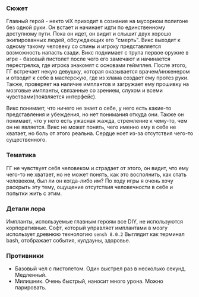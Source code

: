 ### Сюжет 
Главный герой - некто viX приходит в сознание на мусорном полигоне без одной руки.
Он встает и начинает идти по единственному доступному пути. Пока он идет, он видит и слышит
двух хорошо экипированных людей, обсуждающих его "смерть". Викс выходит к одному такому 
человеку со спины и игроку представляется возможность напасть сзади. Викс поднимает с трупа
первое оружие в игре - базовый пистолет после чего его замечают и начинается перестрелка,
где игрока знакомят с основами геймплея. После этого, ГГ встречает некую девушку, которая 
оказывается врачем/инженером и отводит к себе в мастерскую, где из хлама создает ему 
протез руки. Также, проверяет на наличие имплантов и загружает ему прошивку на мозговые 
импланты, связанные со зрением, слухом и всеми чувствами(появляется интерфейс).
 
Викс понимает, что ничего не знает о себе, у него есть какие-то представления и убеждения, 
но нет понимания откуда они. Также он понимает, что у него есть ужасная жажда, стремление
к чему-то, чем он не является. Викс не может понять, чего именно ему в себе не хватает, но
боль от этого реальна. Сердце ноет из-за отсутствия чего-то существенного.

### Тематика
ГГ не чувствует себя человеком и страдает от этого, он видит, что ему чего-то не хватает, но
не может понять, как это восполнить, как стать человеком, был ли он когда-либо им? По ходу 
игры я очень хочу раскрыть эту тему, ощущение отсутствия человечности в себе и попытки жить 
с этим.

### Детали лора
Импланты, используемые главным героям все DIY, не используются корпоративные.
Софт, который управляет имплантами в мозгу использует древнюю технологию `sensh 8.0.2`
Выглядит как терминал bash, отображает события, кулдауны, здоровье.

### Противники

- Базовый чел с пистолетом. Один выстрел раз в несколько секунд. Медленный.
- Милишник. Очень быстрый, наносит много урона. Можно парировать.


